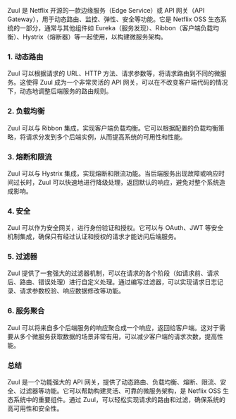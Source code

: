 Zuul 是 Netflix 开源的一款边缘服务（Edge Service）或 API 网关（API Gateway），用于动态路由、监控、弹性、安全等功能。它是 Netflix OSS 生态系统的一部分，通常与其他组件如 Eureka（服务发现）、Ribbon（客户端负载均衡）、Hystrix（熔断器）等一起使用，以构建微服务架构。
### 1. 动态路由
Zuul 可以根据请求的 URL、HTTP 方法、请求参数等，将请求路由到不同的微服务。这使得 Zuul 成为一个非常灵活的 API 网关，可以在不改变客户端代码的情况下，动态地调整后端服务的路由规则。
### 2. 负载均衡
Zuul 可以与 Ribbon 集成，实现客户端负载均衡。它可以根据配置的负载均衡策略，将请求分发到多个后端实例，从而提高系统的可用性和性能。
### 3. 熔断和限流
Zuul 可以与 Hystrix 集成，实现熔断和限流功能。当后端服务出现故障或响应时间过长时，Zuul 可以快速地进行降级处理，返回默认的响应，避免对整个系统造成影响。
### 4. 安全
Zuul 可以作为安全网关，进行身份验证和授权。它可以与 OAuth、JWT 等安全机制集成，确保只有经过认证和授权的请求才能访问后端服务。
### 5. 过滤器
Zuul 提供了一套强大的过滤器机制，可以在请求的各个阶段（如请求前、请求后、路由、错误处理）进行自定义处理。通过编写过滤器，可以实现请求日志记录、请求参数校验、响应数据修改等功能。
### 6. 服务聚合
Zuul 可以将来自多个后端服务的响应聚合成一个响应，返回给客户端。这对于需要从多个微服务获取数据的场景非常有用，可以减少客户端的请求次数，提高性能。
### 总结
Zuul 是一个功能强大的 API 网关，提供了动态路由、负载均衡、熔断、限流、安全、过滤器等功能。它可以帮助构建灵活、可靠的微服务架构，是 Netflix OSS 生态系统中的重要组件。通过 Zuul，可以轻松实现请求的路由和过滤，确保系统的高可用性和安全性。
